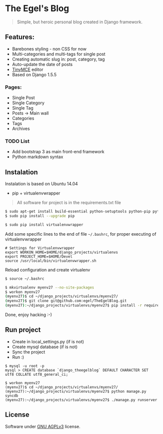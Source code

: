 # The Egel's Blog
> Simple, but heroic personal blog created in Django framework.


## Features:
  - Barebones styling - non CSS for now
  - Multi-categories and multi-tags for single post
  - Creating automatic slug in: post, category, tag
  - Auto-update the date of posts
  - [TinyMCE][1] editor
  - Based on Django 1.5.5

### Pages:
  - Single Post
  - Single Category
  - Single Tag
  - Posts -> Main wall
  - Categories
  - Tags
  - Archives

### TODO List
  - Add bootstrap 3 as main front-end framework
  - Python markdown syntax


## Instalation
Instalation is based on Ubuntu 14.04

  - pip + virtualenvwrapper

> All software for project is in the requirements.txt file

```bash
$ sudo apt-get install build-essential python-setuptools python-pip python-dev libmysqlclient-dev
$ sudo pip install --upgrade pip

$ sudo pip install virtualenvwrapper
```

Add some specific lines to the end of file `~/.bashrc`, for proper executing of virtualenvwrapper
```
# Settings for Virtualenvwrapper
export WORKON_HOME=$HOME/django_projects/virtualenvs
export PROJECT_HOME=$HOME/Devel
source /usr/local/bin/virtualenvwrapper.sh
```

Reload configuration and create virtualenv
```bash
$ source ~/.bashrc

$ mkvirtualenv myenv27 --no-site-packages
$ workon myenv27
(myenv27)$ cd ~/django_projects/virtualenvs/myenv27/
(myenv27)$ git clone git@github.com:egel/TheEgelBlog.git
(myenv27):~/django_projects/virtualenvs/myenv27$ pip install -r requirements.txt
```
Done, enjoy hacking :-)


## Run project

 - Create in local_settings.py (if is not)
 - Create mysql database (if is not)
 - Sync the project
 - Run :)

```
$ mysql -u root -p
mysql > CREATE database `django_theegelblog` DEFAULT CHARACTER SET utf8 COLLATE utf8_general_ci;

$ workon myenv27
(myenv27)$ cd ~/django_projects/virtualenvs/myenv27/
(myenv27):~/django_projects/virtualenvs/myenv27$ python manage.py syncdb
(myenv27):~/django_projects/virtualenvs/myenv27$ ./manage.py runserver
```


## License
Software under [GNU AGPLv3](http://www.gnu.org/licenses/agpl-3.0.html) license.



  [1]: https://github.com/aljosa/django-tinymce
